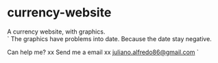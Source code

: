 # currency-website
A currency website, with graphics.
<br>` The graphics have problems into date. Because the date stay negative. 

Can help me?
xx Send me a email xx
juliano.alfredo86@gmail.com 
`
</br>
